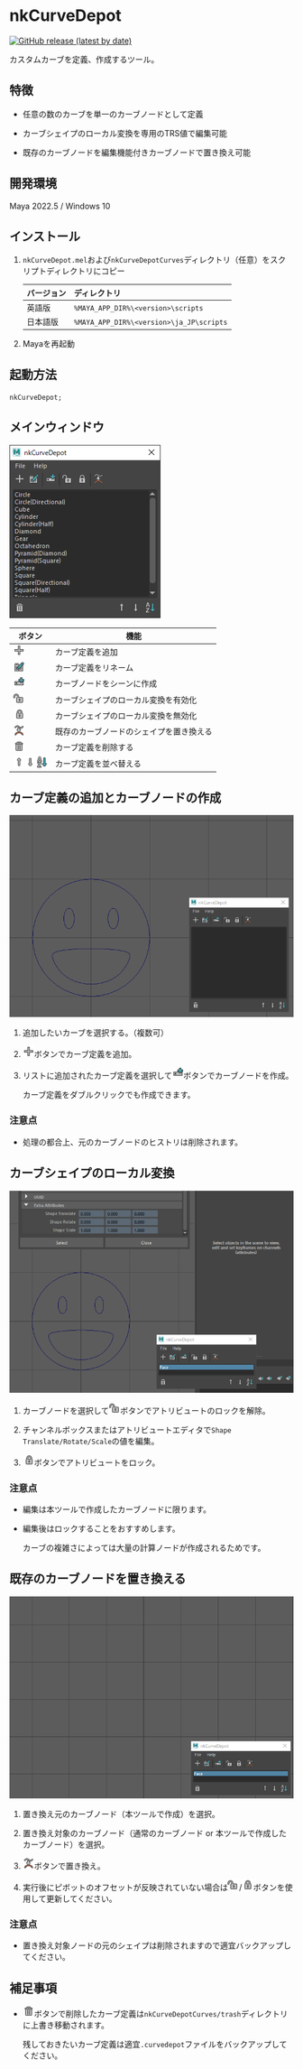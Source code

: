 # nkCurveDepot

[![GitHub release (latest by date)](https://img.shields.io/github/v/release/imaoki/nkCurveDepot)](https://github.com/imaoki/nkCurveDepot/releases/latest)

カスタムカーブを定義、作成するツール。

## 特徴

* 任意の数のカーブを単一のカーブノードとして定義

* カーブシェイプのローカル変換を専用のTRS値で編集可能

* 既存のカーブノードを編集機能付きカーブノードで置き換え可能

## 開発環境

Maya 2022.5 / Windows 10

## インストール

01. `nkCurveDepot.mel`および`nkCurveDepotCurves`ディレクトリ（任意）をスクリプトディレクトリにコピー

    | バージョン | ディレクトリ                             |
    | ---------- | ---------------------------------------- |
    | 英語版     | `%MAYA_APP_DIR%\<version>\scripts`       |
    | 日本語版   | `%MAYA_APP_DIR%\<version>\ja_JP\scripts` |

02. Mayaを再起動

## 起動方法

```mel
nkCurveDepot;
```

## メインウィンドウ

![window-main](resource/window-main.png "window-main")

| ボタン                                                                                                                                                                                        | 機能                                     |
| --------------------------------------------------------------------------------------------------------------------------------------------------------------------------------------------- | ---------------------------------------- |
| ![Add Curve](resource/item_add.png "Add Curve")                                                                                                                                               | カーブ定義を追加                         |
| ![Rename Curve](resource/passSetRelationEditor.png "Rename Curve")                                                                                                                            | カーブ定義をリネーム                     |
| ![Create Curve](resource/createNode.png "Create Curve")                                                                                                                                       | カーブノードをシーンに作成               |
| ![Unlock Shape Transform](resource/unlockGeneric.png "Unlock Shape Transform")                                                                                                                | カーブシェイプのローカル変換を有効化     |
| ![Lock Shape Transform](resource/lockGeneric.png "Lock Shape Transform")                                                                                                                      | カーブシェイプのローカル変換を無効化     |
| ![Replace Curve](resource/bufferSnap.png "Replace Curve")                                                                                                                                     | 既存のカーブノードのシェイプを置き換える |
| ![Delete Curve](resource/item_delete.png "Delete Curve")                                                                                                                                      | カーブ定義を削除する                     |
| ![Move Curve Up](resource/item_up.png "Move Curve Up")![Move Curve Down](resource/item_down.png "Move Curve Down")![Sort by ascending order](resource/sortName.png "Sort by ascending order") | カーブ定義を並べ替える                   |

## カーブ定義の追加とカーブノードの作成

![add-curve](resource/add-curve.gif "add-curve")

01. 追加したいカーブを選択する。（複数可）

02. ![Add Curve](resource/item_add.png "Add Curve")ボタンでカーブ定義を追加。

03. リストに追加されたカーブ定義を選択して![Create Curve](resource/createNode.png "Create Curve")ボタンでカーブノードを作成。

    カーブ定義をダブルクリックでも作成できます。

### 注意点

* 処理の都合上、元のカーブノードのヒストリは削除されます。

## カーブシェイプのローカル変換

![shape-transform](resource/shape-transform.gif "shape-transform")

01. カーブノードを選択して![Unlock Shape Transform](resource/unlockGeneric.png "Unlock Shape Transform")ボタンでアトリビュートのロックを解除。

02. チャンネルボックスまたはアトリビュートエディタで`Shape Translate/Rotate/Scale`の値を編集。

03. ![Lock Shape Transform](resource/lockGeneric.png "Lock Shape Transform")ボタンでアトリビュートをロック。

### 注意点

* 編集は本ツールで作成したカーブノードに限ります。

* 編集後はロックすることをおすすめします。

  カーブの複雑さによっては大量の計算ノードが作成されるためです。

## 既存のカーブノードを置き換える

![replace-curve](resource/replace-curve.gif "replace-curve")

01. 置き換え元のカーブノード（本ツールで作成）を選択。

02. 置き換え対象のカーブノード（通常のカーブノード or 本ツールで作成したカーブノード）を選択。

03. ![Replace Curve](resource/bufferSnap.png "Replace Curve")ボタンで置き換え。

04. 実行後にピボットのオフセットが反映されていない場合は![Unlock Shape Transform](resource/unlockGeneric.png "Unlock Shape Transform")/![Lock Shape Transform](resource/lockGeneric.png "Lock Shape Transform")ボタンを使用して更新してください。

### 注意点

* 置き換え対象ノードの元のシェイプは削除されますので適宜バックアップしてください。

## 補足事項

* ![Delete Curve](resource/item_delete.png "Delete Curve")ボタンで削除したカーブ定義は`nkCurveDepotCurves/trash`ディレクトリに上書き移動されます。

  残しておきたいカーブ定義は適宜`.curvedepot`ファイルをバックアップしてください。
